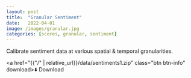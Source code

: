 ```yaml
---
layout: post
title:  "Granular Sentiment"
date:   2022-04-01
image: /images/granular.jpg
categories: [scores, granular, sentiment]
---
```

Calibrate sentiment data at various spatial & temporal granularities.

<a href="{{"/" | relative_url}}/data/sentiments1.zip" class="btn btn-info" download>⬇️ Download</a>
